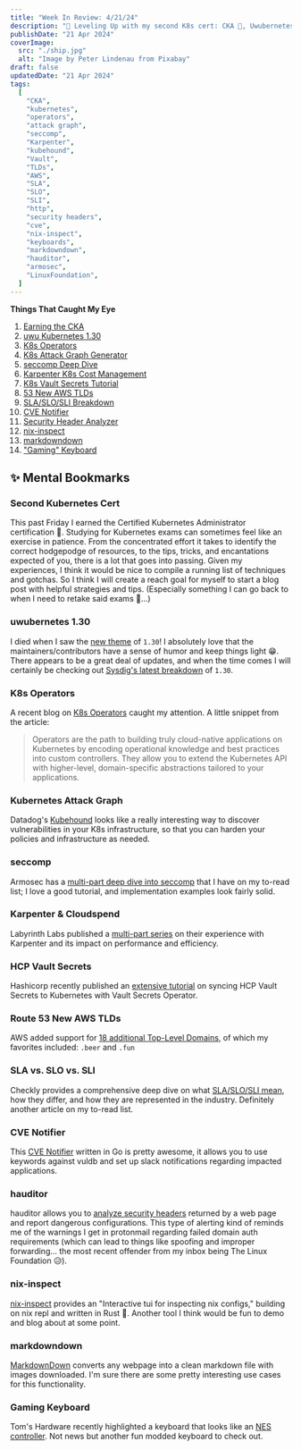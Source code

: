 ```yaml
---
title: "Week In Review: 4/21/24"
description: "🎉 Leveling Up with my second K8s cert: CKA 🎉, Uwubernetes 😄, Useful Tools, and Cloud Tutorials."
publishDate: "21 Apr 2024"
coverImage:
  src: "./ship.jpg"
  alt: "Image by Peter Lindenau from Pixabay"
draft: false
updatedDate: "21 Apr 2024"
tags:
  [
    "CKA",
    "kubernetes",
    "operators",
    "attack graph",
    "seccomp",
    "Karpenter",
    "kubehound",
    "Vault",
    "TLDs",
    "AWS",
    "SLA",
    "SLO",
    "SLI",
    "http",
    "security headers",
    "cve",
    "nix-inspect",
    "keyboards",
    "markdowndown",
    "hauditor",
    "armosec",
    "LinuxFoundation",
  ]
---
```


**Things That Caught My Eye**

1. [Earning the CKA](#second-kubernetes-cert)
1. [uwu Kubernetes 1.30](#uwubernetes-130)
1. [K8s Operators](#k8s-operators)
1. [K8s Attack Graph Generator](#kubernetes-attack-graph)
1. [seccomp Deep Dive](#seccomp)
1. [Karpenter K8s Cost Management](#karpenter--cloudspend)
1. [K8s Vault Secrets Tutorial](#hcp-vault-secrets)
1. [53 New AWS TLDs](#route-53-new-aws-tlds)
1. [SLA/SLO/SLI Breakdown](#sla-vs-slo-vs-sli)
1. [CVE Notifier](#cve-notifier)
1. [Security Header Analyzer](#hauditor)
1. [nix-inspect](#nix-inspect)
1. [markdowndown](#MarkdownDown)
1. ["Gaming" Keyboard](#gaming-keyboard)

## &#x2728; Mental Bookmarks

### Second Kubernetes Cert

This past Friday I earned the Certified Kubernetes Administrator certification &#x1f389;. Studying for Kubernetes exams can sometimes feel like an exercise in patience. From the concentrated effort it takes to identify the correct hodgepodge of resources, to the tips, tricks, and encantations expected of you, there is a lot that goes into passing. Given my experiences, I think it would be nice to compile a running list of techniques and gotchas. So I think I will create a reach goal for myself to start a blog post with helpful strategies and tips. (Especially something I can go back to when I need to retake said exams &#x1f440;...)

### uwubernetes 1.30

I died when I saw the [new theme](https://kubernetes.io/blog/2024/04/17/kubernetes-v1-30-release/) of `1.30`! I absolutely love that the maintainers/contributors have a sense of humor and keep things light &#x1f601;. There appears to be a great deal of updates, and when the time comes I will certainly be checking out [Sysdig's latest breakdown](https://sysdig.com/blog/whats-new-in-kubernetes-1-30/) of `1.30`.

### K8s Operators

A recent blog on [K8s Operators](https://tech.licious.com/a-look-at-kubernetes-operator-implementation-at-licious-part-1-fb8f5a639df2) caught my attention. A little snippet from the article:
> Operators are the path to building truly cloud-native applications on Kubernetes by encoding operational knowledge and best practices into custom controllers. They allow you to extend the Kubernetes API with higher-level, domain-specific abstractions tailored to your applications.

### Kubernetes Attack Graph

Datadog's [Kubehound](https://github.com/DataDog/KubeHound) looks like a really
interesting way to discover vulnerabilities in your K8s infrastructure, so that
you can harden your policies and infrastructure as needed.

### seccomp

Armosec has a [multi-part deep dive into seccomp](https://www.armosec.io/blog/seccomp-internals-part-1/)
that I have on my to-read list; I love a good tutorial, and implementation
examples look fairly solid.

### Karpenter & Cloudspend

Labyrinth Labs published a [multi-part series](https://lablabs.io/part-1-karpenter-kubernetes-autoscaling-with-performance-and-efficiency/)
on their experience with Karpenter and its impact on performance and efficiency.

### HCP Vault Secrets

Hashicorp recently published an [extensive tutorial](https://www.hashicorp.com/blog/kubernetes-secrets-management-with-hcp-vault-secrets)
on syncing HCP Vault Secrets to Kubernetes with Vault Secrets Operator.

### Route 53 New AWS TLDs

AWS added support for [18 additional Top-Level Domains](https://aws.amazon.com/about-aws/whats-new/2024/04/amazon-route-53-additional-top-level-domains/),
of which my favorites included: `.beer` and `.fun`

### SLA vs. SLO vs. SLI

Checkly provides a comprehensive deep dive on what [SLA/SLO/SLI mean](https://www.checklyhq.com/blog/sla-slo-sli/),
how they differ, and how they are represented in the industry. Definitely
another article on my to-read list.

### CVE Notifier

This [CVE Notifier](https://github.com/dark-warlord14/CVENotifier) written in Go
is pretty awesome, it allows you to use keywords against vuldb and set up slack
notifications regarding impacted applications.

### hauditor

hauditor allows you to [analyze security headers](https://github.com/trap-bytes/hauditor)
returned by a web page and report dangerous configurations. This type of
alerting kind of reminds me of the warnings I get in protonmail regarding failed
domain auth requirements (which can lead to things like spoofing and improper
forwarding... the most recent offender from my inbox being The Linux Foundation
&#x1f625;).

### nix-inspect

[nix-inspect](https://github.com/bluskript/nix-inspect) provides an "Interactive tui for inspecting nix configs," building
on nix repl and written in Rust &#x1f980;. Another tool I think would be fun to
demo and blog about at some point.

### markdowndown

[MarkdownDown](https://markdowndown.vercel.app/) converts any webpage into a
clean markdown file with images downloaded. I'm sure there are some pretty
interesting use cases for this functionality.

### Gaming Keyboard

Tom's Hardware recently highlighted a keyboard that looks like an
[NES controller](https://www.tomshardware.com/peripherals/mechanical-keyboards/grab-this-cool-retro-console-inspired-keyboard-for-just-dollar83).
Not news but another fun modded keyboard to check out.

